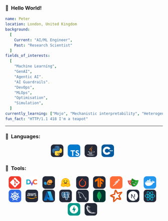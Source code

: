 
### 👋 &nbsp;Hello World!
```yaml
name: Peter
location: London, United Kingdom
background:
  [
    Current: "AI/ML Engineer",
    Past: "Research Scientist"
  ]
fields_of_interests:
  [
    "Machine Learning",
    "GenAI",
    "Agentic AI".
    "AI Guardrails".
    "DevOps",
    "MLOps",
    "Optimisation",
    "Simulation",
  ]  
currently_learning: ["Mojo", "Mechanistic interpretability", "Heterogeneous computing"]
fun_fact: "HTTP/1.1 418 I'm a teapot"
```

---

### 📝 &nbsp;Languages:
<div align="center">
<p>
<span style="display: inline-block; margin-right: 10px;">
  <a href="https://www.python.org/" target="_blank"><img src="static/icons/python-dark.svg" alt="python" width="40" height="40" /></a>
</span>
<span style="display: inline-block; margin-right: 10px;">
  <a href="https://www.typescriptlang.org/" target="_blank"><img src="static/icons/typescript.svg" alt="typescript" width="40" height="40" /></a>
</span>
<span style="display: inline-block; margin-right: 10px;">
  <a href="https://www.java.com/" target="_blank"><img src="static/icons/java-dark.svg" alt="java" width="40" height="40" /></a>
</span>
<span style="display: inline-block; margin-right: 10px;">
  <a href="https://isocpp.org/" target="_blank"><img src="static/icons/cpp.svg" alt="cplusplus" width="40" height="40" /></a>
</span>
</p>
</div>
  
### 🚀 &nbsp;Tools:
<div align="center">
<p>
<!-- VERSION CONTROL -->
  <span style="display: inline-block; margin-right: 10px;">
  <a href="https://git-scm.com/" target="_blank"><img src="static/icons/git.svg" alt="git" width="40" height="40"/></a>
</span>
<span style="display: inline-block; margin-right: 10px;">
  <a href="https://dvc.org/" target="_blank"><img src="static/icons/dvc.svg" alt="dvc" width="40" height="40" /></a>
</span>
<!-- MACHINE LEARNING, DEEP LEARNING -->
<span style="display: inline-block; margin-right: 10px;">
  <a href="https://scikit-learn.org/" target="_blank"><img src="static/icons/scikitlearn-dark.svg" alt="scikitlearn" width="40" height="40" /></a>
</span>
<span style="display: inline-block; margin-right: 10px;">
  <a href="https://huggingface.co/" target="_blank"><img src="static/icons/huggingface.svg" alt="huggingface" width="40" height="40" /></a>
</span>
<span style="display: inline-block; margin-right: 10px;">
  <a href="https://pytorch.org/" target="_blank"><img src="static/icons/pytorch-dark.svg" alt="pytorch" width="40" height="40" /></a>
</span>
<span style="display: inline-block; margin-right: 10px;">
  <a href="https://www.tensorflow.org/" target="_blank"><img src="static/icons/tensorflow-dark.svg" alt="tensorflow" width="40" height="40" /></a>
</span>
<!-- QUALITY ASSURANCE AND TESTING -->
<span style="display: inline-block; margin-right: 10px;">
  <a href="https://www.postman.com/" target="_blank"><img src="static/icons/postman.svg" alt="postman" width="40" height="40" /></a>
</span>
<span style="display: inline-block; margin-right: 10px;">
  <a href="https://playwright.dev/" target="_blank"><img src="static/icons/playwright.svg" alt="playwright" width="40" height="40" /></a>
</span>
<!-- ENVIRONMENTS AND PLATFORMS -->
<span style="display: inline-block; margin-right: 10px;">
  <a href="https://www.docker.com/" target="_blank"><img src="static/icons/docker.svg" alt="docker" width="40" height="40"/></a>
</span>
<span style="display: inline-block; margin-right: 10px;">
  <a href="https://kubernetes.io/" target="_blank"><img src="static/icons/kubernetes.svg" alt="kubernetes" width="40" height="40"/></a>
</span>
<span style="display: inline-block; margin-right: 10px;">
  <a href="https://aws.amazon.com/" target="_blank"><img src="static/icons/aws-dark.svg" alt="aws" width="40" height="40"/></a>
</span>
<span style="display: inline-block; margin-right: 10px;">
  <a href="https://azure.microsoft.com/" target="_blank"><img src="static/icons/azure-dark.svg" alt="azure" width="40" height="40"/></a>
</span>
<!-- DATABASE -->
<span style="display: inline-block; margin-right: 10px;">
  <a href="https://www.postgresql.org/" target="_blank"><img src="static/icons/postgresql-dark.svg" alt="postgresql" width="40" height="40" /></a>
</span>
<span style="display: inline-block; margin-right: 10px;">
  <a href="https://www.mysql.com/" target="_blank"><img src="static/icons/mysql-dark.svg" alt="mysql" width="40" height="40" /></a>
</span>
<span style="display: inline-block; margin-right: 10px;">
  <a href="https://www.mongodb.com/" target="_blank"><img src="static/icons/mongodb.svg" alt="mongodb" width="40" height="40" /></a>
</span>
<span style="display: inline-block; margin-right: 10px;">
  <a href="https://spark.apache.org/" target="_blank"><img src="static/icons/apachespark.svg" alt="spark" width="40" height="40" /></a>
</span>
<!-- UI, API -->
<span style="display: inline-block; margin-right: 10px;">
  <a href="https://nextjs.org/" target="_blank"><img src="static/icons/nextjs-dark.svg" alt="nodejs" width="40" height="40" /></a>
</span>
<span style="display: inline-block; margin-right: 10px;">
  <a href="https://reactjs.org/" target="_blank"><img src="static/icons/react-dark.svg" alt="react" width="40" height="40" /></a>
</span>
<span style="display: inline-block; margin-right: 10px;">
  <a href="https://fastapi.tiangolo.com/" target="_blank"><img src="static/icons/fastapi.svg" alt="fastapi" width="40" height="40" /></a>
</span>
<span style="display: inline-block; margin-right: 10px;">
  <a href="https://flask.palletsprojects.com/" target="_blank"><img src="static/icons/flask-dark.svg" alt="flask" width="40" height="40" /></a>
</span>
</p>
</div>
